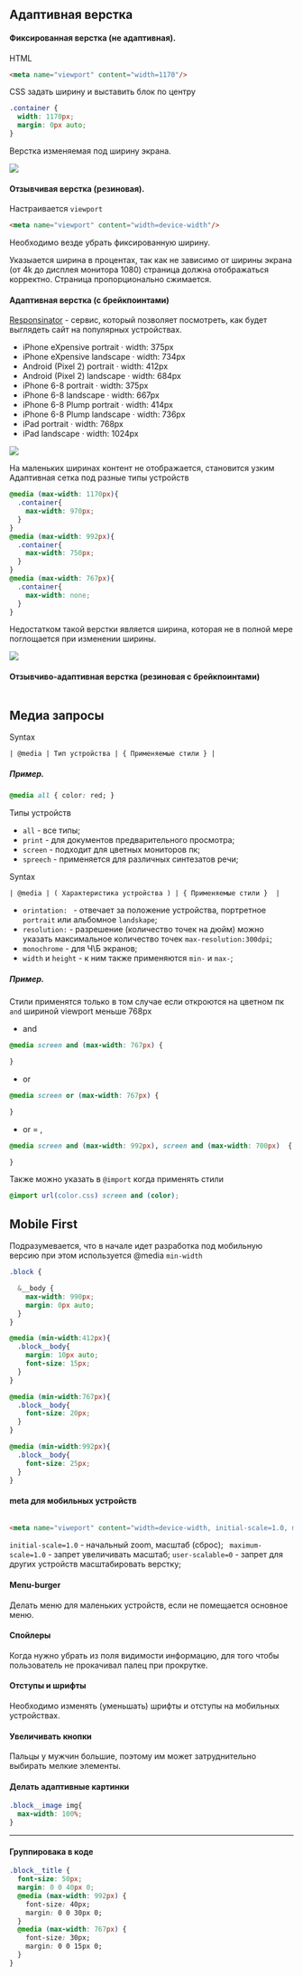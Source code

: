 ## Адаптивная верстка


#### Фиксированная верстка (не адаптивная).
HTML 
```html
<meta name="viewport" content="width=1170"/> 
```
CSS
задать ширину и выставить блок по центру
```css
.container {
  width: 1170px;
  margin: 0px auto;
} 
```
Верстка изменяемая под ширину экрана.

![](https://github.com/dedmosay/CSS-blog/blob/master/1.path/17.Mobile%20Style/image/min-width.jpg)

#### Отзывчивая верстка (резиновая).
Настраивается ```viewport```
```html
<meta name="viewport" content="width=device-width"/> 
```
Необходимо везде убрать фиксированную ширину.

Указыается ширина в процентах, так как не зависимо от ширины экрана (от 4k до дисплея монитора 1080) страница должна отображаться корректно. Страница пропорционально сжимается.

#### Адаптивная верстка (с брейкпоинтами)

[Responsinator](http://www.responsinator.com/) - сервис, который позволяет посмотреть, как будет выглядеть сайт на популярных устройствах.
- iPhone eXpensive portrait · width: 375px
- iPhone eXpensive landscape · width: 734px
- Android (Pixel 2) portrait · width: 412px
- Android (Pixel 2) landscape · width: 684px
- iPhone 6-8 portrait · width: 375px
- iPhone 6-8 landscape · width: 667px
- iPhone 6-8 Plump portrait · width: 414px
- iPhone 6-8 Plump landscape · width: 736px
- iPad portrait · width: 768px
- iPad landscape · width: 1024px

![](https://github.com/dedmosay/CSS-blog/blob/master/1.path/17.Mobile%20Style/image/media.jpg)

На маленьких ширинах контент не отображается, становится узким
Адаптивная сетка под разные типы устройств
```css
@media (max-width: 1170px){
  .container{
    max-width: 970px;
  }
}
@media (max-width: 992px){
  .container{
    max-width: 750px;
  }
}
@media (max-width: 767px){
  .container{
    max-width: none;
  }
}
```

Недостатком такой верстки является ширина, которая не в полной мере поглощается при изменении ширины.

![](https://github.com/dedmosay/CSS-blog/blob/master/1.path/17.Mobile%20Style/image/adaptive-media.jpg)

#### Отзывчиво-адаптивная верстка (резиновая с брейкпоинтами)

```css

```

## Медиа запросы

Syntax
```
| @media | Тип устройства | { Применяемые стили } |
```

##### Пример.

```css
@media all { color: red; }
```
Типы устройств 
- ```all``` - все типы;
- ```print``` - для документов предварительного просмотра;
- ```screen``` - подходит для цветных мониторов пк;
- ```spreech``` - применяется для различных синтезатов речи;

Syntax
```
| @media | ( Характеристика устройства ) | { Применяемые стили }  |
```

- ```orintation: ``` - отвечает за положение устройства, портретное ```portrait``` или альбомное ```landskape```;
- ```resolution:``` - разрешение (количество точек на дюйм) можно указать максимальное количество точек ```max-resolution:300dpi```; 
- ```monochrome``` - для Ч\Б экранов;
- ```width``` и ```height``` - к ним также применяются ```min-``` и ```max-```;
  
##### Пример.
Стили применятся только в том случае если откроются на цветном пк ```and``` шириной viewport меньше 768px
- and
```css
@media screen and (max-width: 767px) {

}
```
- or
```css
@media screen or (max-width: 767px) {

}
```
- or = ,
```css
@media screen and (max-width: 992px), screen and (max-width: 700px)  {

}
```

Также можно указать в ```@import``` когда применять стили
```css
@import url(color.css) screen and (color); 
```

## Mobile First

Подразумевается, что в начале идет разработка под мобильную версию
при этом используется @media ```min-width```
```css
.block {

  &__body {
    max-width: 990px;
    margin: 0px auto;
  }
}

@media (min-width:412px){
  .block__body{
    margin: 10px auto;
    font-size: 15px;
  }
}

@media (min-width:767px){
  .block__body{
    font-size: 20px;
  }
}

@media (min-width:992px){  
  .block__body{
    font-size: 25px;
  }
}

```


#### meta для мобильных устройств

```html

<meta name="viweport" content="width=device-width, initial-scale=1.0, maximum-scale=1.0, user-scalable=0">
```

```initial-scale=1.0``` - начальный zoom, масштаб (сброс);
``` maximum-scale=1.0``` - запрет увеличивать масштаб;
```user-scalable=0``` - запрет для других устройств масштабировать верстку;

#### Menu-burger
Делать меню для маленьких устройств, если не помещается основное меню.

#### Спойлеры
Когда нужно убрать из поля видимости информацию, для того чтобы пользователь не прокачивал палец при прокрутке.

#### Отступы и шрифты
Необходимо изменять (уменьшать) шрифты и отступы на мобильных устройствах.

#### Увеличивать кнопки
Пальцы у мужчин большие, поэтому им может затруднительно выбирать мелкие элементы.

#### Делать адаптивные картинки

```css
.block__image img{
  max-width: 100%;
}
```

____________________________________________________________________

#### Группировака в коде

```css
.block__title {
  font-size: 50px;
  margin: 0 0 40px 0;
  @media (max-width: 992px) {
    font-size: 40px;
    margin: 0 0 30px 0;
  }
  @media (max-width: 767px) {
    font-size: 30px;
    margin: 0 0 15px 0;
  }
}
```
